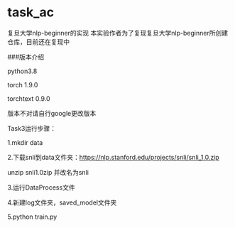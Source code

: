 # task_ac
复旦大学nlp-beginner的实现
本实验作者为了复现复旦大学nlp-beginner所创建仓库，目前还在复现中

###版本介绍

python3.8

torch 1.9.0

torchtext 0.9.0

版本不对请自行google更改版本

Task3运行步骤：

1.mkdir   data

2.下载snli到data文件夹：https://nlp.stanford.edu/projects/snli/snli_1.0.zip

unzip  snli1.0zip 并改名为snli

3.运行DataProcess文件

4.新建log文件夹，saved_model文件夹

5.python train.py

